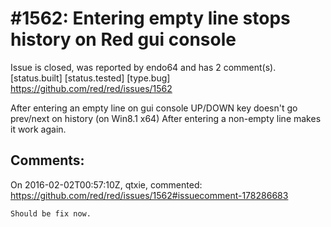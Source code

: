 
#1562: Entering empty line stops history on Red gui console
================================================================================
Issue is closed, was reported by endo64 and has 2 comment(s).
[status.built] [status.tested] [type.bug]
<https://github.com/red/red/issues/1562>

After entering an empty line on gui console UP/DOWN key doesn't go prev/next on history (on Win8.1 x64)
After entering a non-empty line makes it work again.



Comments:
--------------------------------------------------------------------------------

On 2016-02-02T00:57:10Z, qtxie, commented:
<https://github.com/red/red/issues/1562#issuecomment-178286683>

    Should be fix now.

